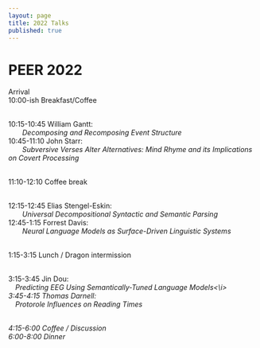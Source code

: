 ```yaml
---
layout: page
title: 2022 Talks
published: true
---
```


<div class="page" markdown="1">

# PEER 2022

Arrival<br>
10:00-ish Breakfast/Coffee<br><br>

10:15-10:45 William Gantt:<br>
 <i> Decomposing and Recomposing Event Structure</i><br>
10:45-11:10 John Starr:<br>
 <i> Subversive Verses Alter Alternatives: Mind Rhyme and its Implications on Covert Processing</i><br><br>

11:10-12:10 Coffee break<br><br>

12:15-12:45 Elias Stengel-Eskin:<br>
 <i> Universal Decompositional Syntactic and Semantic Parsing</i><br>
12:45-1:15 Forrest Davis:<br>
 <i> Neural Language Models as Surface-Driven Linguistic Systems</i><br><br>

1:15-3:15 Lunch / Dragon intermission<br><br>

3:15-3:45 Jin Dou:<br>
 <i>Predicting EEG Using Semantically-Tuned Language Models<\i><br>
3:45-4:15 Thomas Darnell:<br>
 <i>Protorole Influences on Reading Times</i><br><br>

4:15-6:00 Coffee / Discussion<br>
6:00-8:00 Dinner 
</div>